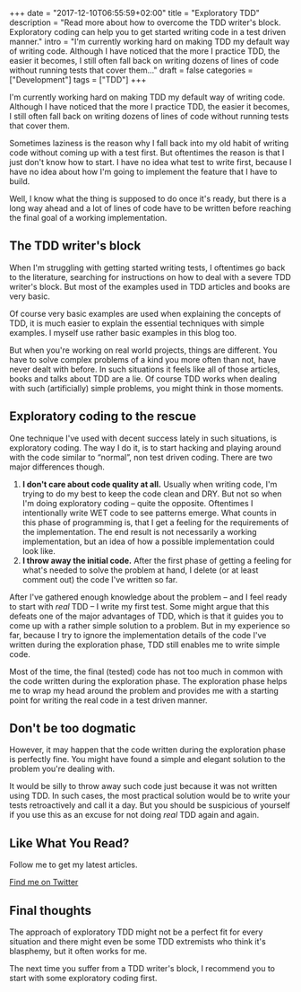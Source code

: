 +++
date = "2017-12-10T06:55:59+02:00"
title = "Exploratory TDD"
description = "Read more about how to overcome the TDD writer's block. Exploratory coding can help you to get started writing code in a test driven manner."
intro = "I'm currently working hard on making TDD my default way of writing code. Although I have noticed that the more I practice TDD, the easier it becomes, I still often fall back on writing dozens of lines of code without running tests that cover them..."
draft = false
categories = ["Development"]
tags = ["TDD"]
+++

I'm currently working hard on making TDD my default way of writing code. Although I have noticed that the more I practice TDD, the easier it becomes, I still often fall back on writing dozens of lines of code without running tests that cover them.

Sometimes laziness is the reason why I fall back into my old habit of writing code without coming up with a test first. But oftentimes the reason is that I just don't know how to start. I have no idea what test to write first, because I have no idea about how I'm going to implement the feature that I have to build. 

Well, I know what the thing is supposed to do once it's ready, but there is a long way ahead and a lot of lines of code have to be written before reaching the final goal of a working implementation.

## The TDD writer's block

When I'm struggling with getting started writing tests, I oftentimes go back to the literature, searching for instructions on how to deal with a severe TDD writer's block. But most of the examples used in TDD articles and books are very basic.

Of course very basic examples are used when explaining the concepts of TDD, it is much easier to explain the essential techniques with simple examples. I myself use rather basic examples in this blog too.

But when you're working on real world projects, things are different. You have to solve complex problems of a kind you more often than not, have never dealt with before. In such situations it feels like all of those articles, books and talks about TDD are a lie. Of course TDD works when dealing with such (artificially) simple problems, you might think in those moments.

## Exploratory coding to the rescue

One technique I've used with decent success lately in such situations, is exploratory coding. The way I do it, is to start hacking and playing around with the code similar to “normal”, non test driven coding. There are two major differences though.

1. **I don't care about code quality at all.** Usually when writing code, I'm trying to do my best to keep the code clean and DRY. But not so when I'm doing exploratory coding – quite the opposite. Oftentimes I intentionally write WET code to see patterns emerge. What counts in this phase of programming is, that I get a feeling for the requirements of the implementation. The end result is not necessarily a working implementation, but an idea of how a possible implementation could look like.
2. **I throw away the initial code.** After the first phase of getting a feeling for what's needed to solve the problem at hand, I delete (or at least comment out) the code I've written so far.

After I've gathered enough knowledge about the problem – and I feel ready to start with *real* TDD – I write my first test. Some might argue that this defeats one of the major advantages of TDD, which is that it guides you to come up with a rather simple solution to a problem. But in my experience so far, because I try to ignore the implementation details of the code I've written during the exploration phase, TDD still enables me to write simple code.

Most of the time, the final (tested) code has not too much in common with the code written during the exploration phase. The exploration phase helps me to wrap my head around the problem and provides me with a starting point for writing the real code in a test driven manner.

## Don't be too dogmatic

However, it may happen that the code written during the exploration phase is perfectly fine. You might have found a simple and elegant solution to the problem you're dealing with.

It would be silly to throw away such code just because it was not written using TDD. In such cases, the most practical solution would be to write your tests retroactively and call it a day. But you should be suspicious of yourself if you use this as an excuse for not doing *real* TDD again and again.

<div class="c-content__broad">
  <div class="c-twitter-teaser">
    <div class="c-twitter-teaser__content">
      <h2 class="c-twitter-teaser__headline">Like What You Read?</h2>
      <p class="c-twitter-teaser__body">
        Follow me to get my latest articles.
      </p>
      <a class="c-button c-button--outline c-twitter-teaser__button" rel="nofollow" href="https://twitter.com/maoberlehner" data-event-category="link" data-event-action="click: contact" data-event-label="Twitter (article content)">
        Find me on Twitter
      </a>
    </div>
  </div>
</div>

## Final thoughts

The approach of exploratory TDD might not be a perfect fit for every situation and there might even be some TDD extremists who think it's blasphemy, but it often works for me.

The next time you suffer from a TDD writer's block, I recommend you to start with some exploratory coding first.
